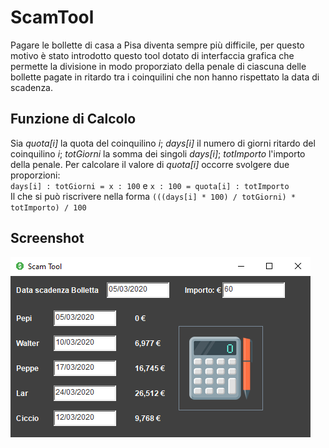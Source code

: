 # ScamTool
Pagare le bollette di casa a Pisa diventa sempre più difficile, per questo motivo è stato introdotto questo tool dotato di interfaccia grafica che permette la divisione in modo proporziato della penale di ciascuna delle bollette pagate in ritardo tra i coinquilini che non hanno rispettato la data di scadenza.  

## Funzione di Calcolo  
Sia *quota[i]* la quota del coinquilino *i*; *days[i]* il numero di giorni ritardo del coinquilino *i*; *totGiorni* la somma dei singoli *days[i]*; *totImporto* l'importo della penale. Per calcolare il valore di *quota[i]* occorre svolgere due proporzioni:  
`days[i] : totGiorni = x : 100` e `x : 100 = quota[i] : totImporto`  
Il che si può riscrivere nella forma `(((days[i] * 100) / totGiorni) * totImporto) / 100`  

## Screenshot  
![Screenshot](/Screenshots/screenshot.PNG?raw=true)
